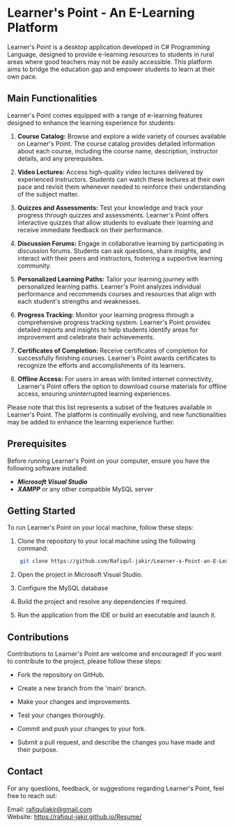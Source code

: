 # Learner's Point - An E-Learning Platform

Learner's Point is a desktop application developed in C# Programming Language, designed to provide e-learning resources to students in rural areas where good teachers may not be easily accessible. This platform aims to bridge the education gap and empower students to learn at their own pace.

## Main Functionalities

Learner's Point comes equipped with a range of e-learning features designed to enhance the learning experience for students:

1. **Course Catalog:** Browse and explore a wide variety of courses available on Learner's Point. The course catalog provides detailed information about each course, including the course name, description, instructor details, and any prerequisites.

2. **Video Lectures:** Access high-quality video lectures delivered by experienced instructors. Students can watch these lectures at their own pace and revisit them whenever needed to reinforce their understanding of the subject matter.

3. **Quizzes and Assessments:** Test your knowledge and track your progress through quizzes and assessments. Learner's Point offers interactive quizzes that allow students to evaluate their learning and receive immediate feedback on their performance.

4. **Discussion Forums:** Engage in collaborative learning by participating in discussion forums. Students can ask questions, share insights, and interact with their peers and instructors, fostering a supportive learning community.

5. **Personalized Learning Paths:** Tailor your learning journey with personalized learning paths. Learner's Point analyzes individual performance and recommends courses and resources that align with each student's strengths and weaknesses.

6. **Progress Tracking:** Monitor your learning progress through a comprehensive progress tracking system. Learner's Point provides detailed reports and insights to help students identify areas for improvement and celebrate their achievements.

7. **Certificates of Completion:** Receive certificates of completion for successfully finishing courses. Learner's Point awards certificates to recognize the efforts and accomplishments of its learners.

8. **Offline Access:** For users in areas with limited internet connectivity, Learner's Point offers the option to download course materials for offline access, ensuring uninterrupted learning experiences.

Please note that this list represents a subset of the features available in Learner's Point. The platform is continually evolving, and new functionalities may be added to enhance the learning experience further.



## Prerequisites

Before running Learner's Point on your computer, ensure you have the following software installed:

- ***Microsoft Visual Studio***
- ***XAMPP*** or any other compatible MySQL server

## Getting Started

To run Learner's Point on your local machine, follow these steps:

1. Clone the repository to your local machine using the following command:

```bash
    git clone https://github.com/Rafiqul-jakir/Learner-s-Point-an-E-Learning-plateform.git
```

2. Open the project in Microsoft Visual Studio.

3. Configure the MySQL database
        

4. Build the project and resolve any dependencies if required.

5. Run the application from the IDE or build an executable and launch it.

## Contributions
Contributions to Learner's Point are welcome and encouraged! If you want to contribute to the project, please follow these steps:

- Fork the repository on GitHub.

- Create a new branch from the 'main' branch.

- Make your changes and improvements.

- Test your changes thoroughly.

- Commit and push your changes to your fork.

- Submit a pull request, and describe the changes you have made and their purpose.

## Contact

For any questions, feedback, or suggestions regarding Learner's Point, feel free to reach out:

Email: rafiquljakir@gmail.com <br>
Website: https://rafiqul-jakir.github.io/Resume/
